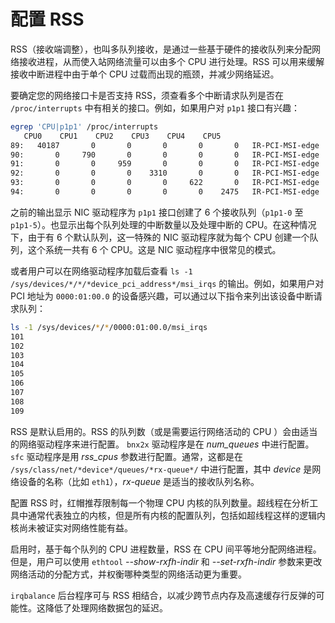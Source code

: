 # 配置 RSS

RSS（接收端调整），也叫多队列接收，是通过一些基于硬件的接收队列来分配网络接收进程，从而使入站网络流量可以由多个 CPU 进行处理。RSS 可以用来缓解接收中断进程中由于单个 CPU 过载而出现的瓶颈，并减少网络延迟。

要确定您的网络接口卡是否支持 RSS，须查看多个中断请求队列是否在 `/proc/interrupts` 中有相关的接口。例如，如果用户对 `p1p1` 接口有兴趣：

```bash
egrep 'CPU|p1p1' /proc/interrupts
   CPU0    CPU1    CPU2    CPU3    CPU4    CPU5
89:   40187       0       0       0       0       0   IR-PCI-MSI-edge   p1p1-0
90:       0     790       0       0       0       0   IR-PCI-MSI-edge   p1p1-1
91:       0       0     959       0       0       0   IR-PCI-MSI-edge   p1p1-2
92:       0       0       0    3310       0       0   IR-PCI-MSI-edge   p1p1-3
93:       0       0       0       0     622       0   IR-PCI-MSI-edge   p1p1-4
94:       0       0       0       0       0    2475   IR-PCI-MSI-edge   p1p1-5
```

之前的输出显示 NIC 驱动程序为 `p1p1` 接口创建了 6 个接收队列（`p1p1-0` 至 `p1p1-5`）。也显示出每个队列处理的中断数量以及处理中断的 CPU。在这种情况下，由于有 6 个默认队列，这一特殊的 NIC 驱动程序就为每个 CPU 创建一个队列，这个系统一共有 6 个 CPU。这是 NIC 驱动程序中很常见的模式。

或者用户可以在网络驱动程序加载后查看 `ls -1 /sys/devices/*/*/*device_pci_address*/msi_irqs` 的输出。例如，如果用户对 PCI 地址为 `0000:01:00.0` 的设备感兴趣，可以通过以下指令来列出该设备中断请求队列：

``` bash
ls -1 /sys/devices/*/*/0000:01:00.0/msi_irqs
101
102
103
104
105
106
107
108
109
```

RSS 是默认启用的。RSS 的队列数（或是需要运行网络活动的 CPU ）会由适当的网络驱动程序来进行配置。 `bnx2x` 驱动程序是在 *num_queues* 中进行配置。`sfc` 驱动程序是用 *rss_cpus* 参数进行配置。通常，这都是在 `/sys/class/net/*device*/queues/*rx-queue*/` 中进行配置，其中 *device* 是网络设备的名称（比如 `eth1`），*rx-queue* 是适当的接收队列名称。

配置 RSS 时，红帽推荐限制每一个物理 CPU 内核的队列数量。超线程在分析工具中通常代表独立的内核，但是所有内核的配置队列，包括如超线程这样的逻辑内核尚未被证实对网络性能有益。

启用时，基于每个队列的 CPU 进程数量，RSS 在 CPU 间平等地分配网络进程。但是，用户可以使用 `ethtool` *--show-rxfh-indir* 和 *--set-rxfh-indir* 参数来更改网络活动的分配方式，并权衡哪种类型的网络活动更为重要。

`irqbalance` 后台程序可与 RSS 相结合，以减少跨节点内存及高速缓存行反弹的可能性。这降低了处理网络数据包的延迟。

